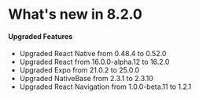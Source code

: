 # What's new in 8.2.0

#### Upgraded Features

* Upgraded React Native from 0.48.4 to 0.52.0
* Upgraded React from 16.0.0-alpha.12 to 16.2.0
* Upgraded Expo from 21.0.2 to 25.0.0
* Upgraded NativeBase from 2.3.1 to 2.3.10
* Upgraded React Navigation from 1.0.0-beta.11 to 1.2.1
